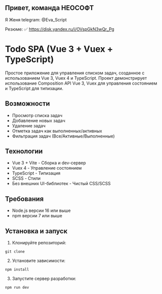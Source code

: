 ## Привет, команда НЕОСОФТ

Я Женя telegram: @Eva_Script

Резюме: 
✅ https://disk.yandex.ru/i/OVspGkN3wQr_Pg

# Todo SPA (Vue 3 + Vuex + TypeScript)

Простое приложение для управления списком задач, созданное с использованием Vue 3, Vuex 4 и TypeScript. Проект демонстрирует использование Composition API Vue 3, Vuex для управления состоянием и TypeScript для типизации.

## Возможности

- Просмотр списка задач
- Добавление новых задач
- Удаление задач
- Отметка задач как выполненных/активных
- Фильтрация задач (Все/Активные/Выполненные)

## Технологии

- Vue 3 + Vite - Сборка и dev-сервер
- Vuex 4 - Управление состоянием
- TypeScript - Типизация
- SCSS - Стили
- Без внешних UI-библиотек - Чистый CSS/SCSS

## Требования

- Node.js версии 16 или выше
- npm версии 7 или выше

## Установка и запуск

1. Клонируйте репозиторий:
```
git clone 
```

2. Установите зависимости:
```
npm install
```

3. Запустите сервер разработки:
```
npm run dev
```

